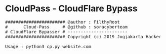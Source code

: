 # CloudPass - CloudFlare Bypass
<pre>
####################### @author : FilthyRoot
#      Cloud-Pass     # @github : soracyberteam
# CloudFlare Bypasser # -----------------------
####################### Copyright (c) 2019 Jogjakarta Hacker Link

Usage : python3 cp.py website.com
